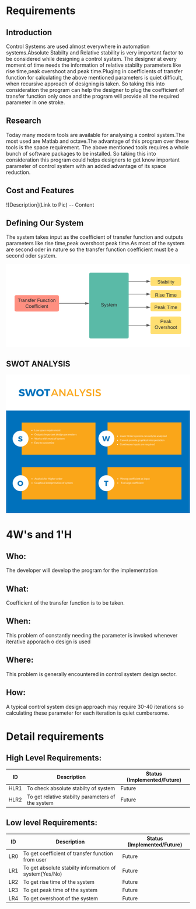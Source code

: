 # Requirements
## Introduction
Control Systems are used almost everywhere in automation systems.Absolute Stabilty and Relative stability is very important factor to be considered while designing a control system. The designer at every moment of time needs the information of relative stabilty parameters like rise time,peak overshoot and peak time.Pluging in coefficients  of transfer function for calculating the above mentioned parameters is quiet difficult, when recursive approach of designing is taken. So taking this into consideration the program can help the designer to plug the coefficient of transfer function only once and the program will provide all the required parameter in one stroke.
 

## Research
Today many modern tools are available for analysing a control system.The most used are Matlab and octave.The advantage of this program over these tools is the space requirement. The above mentioned tools requires a whole bunch of software packages to be installed. So taking this into consideration this program could helps designers to get know important parameter of control system with an added advantage of its space reduction.


## Cost and Features
![Description](Link to Pic)
-- Content 

## Defining Our System
The system takes input as the coefficient of transfer function and outputs parameters like rise time,peak overshoot peak time.As most of the system are second oder in nature so the transfer function coefficient must be a second oder system.
<p align="center">
  <img src="https://github.com/pramanikpatel/Analyse_Control_System/blob/main/1_Requirements/Block_Diagram.png" />
</p>


## SWOT ANALYSIS
<p align="center">
  <img src="https://github.com/pramanikpatel/Analyse_Control_System/blob/main/1_Requirements/SWOT.png" />
</p>


# 4W&#39;s and 1&#39;H

## Who:

The developer will develop the program for the implementation

## What:

Coefficient of the transfer function is to be taken.

## When:

This problem of constantly needing the parameter is invoked whenever iterative apporach o design is used

## Where:

This problem is generally encountered in control system design sector.

## How:
A typical control system design approach may require 30-40 iterations so calculating these parameter for each iteration is quiet cumbersome.

# Detail requirements
## High Level Requirements:

 |ID | Description | Status (Implemented/Future) |
 |---|-------------|-----------------------------|
 |HLR1 | To check absolute stabilty of system | Future |
 |HLR2 | To get relative stabilty parameters of the system| Future


##  Low level Requirements:

| ID | Description | Status (Implemented/Future) |
|----|-------------|-----------------------------|
|LR0 | To get coefficient of transfer function from user| Future
|LR1 | To get absolute stabilty informatiom of system(Yes/No) | Future |
|LR2 | To get rise time of the system       | Future |
|LR3 | To get peak time of the system       |Future|
|LR4| To get overshoot of the system | Future|
